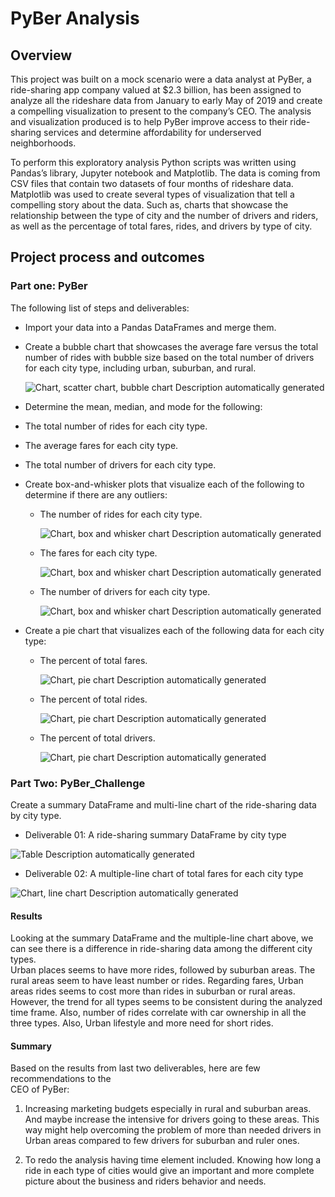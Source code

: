 # **PyBer Analysis** 

## **Overview**  

This project was built on a mock scenario were a data analyst at PyBer, a
ride-sharing app company valued at \$2.3 billion, has been assigned to analyze
all the rideshare data from January to early May of 2019 and create a compelling
visualization to present to the company’s CEO. The analysis and visualization
produced is to help PyBer improve access to their ride-sharing services and
determine affordability for underserved neighborhoods.   

To perform this exploratory analysis Python scripts was written using Pandas’s
library, Jupyter notebook and Matplotlib. The data is coming from CSV files that
contain two datasets of four months of rideshare data. Matplotlib was used to
create several types of visualization that tell a compelling story about the
data. Such as, charts that showcase the relationship between the type of city
and the number of drivers and riders, as well as the percentage of total fares,
rides, and drivers by type of city.

## **Project process and outcomes**  

### **Part one: PyBer**

The following list of steps and deliverables:

-   Import your data into a Pandas DataFrames and merge them.

-   Create a bubble chart that showcases the average fare versus the total
    number of rides with bubble size based on the total number of drivers for
    each city type, including urban, suburban, and rural.

    ![Chart, scatter chart, bubble chart Description automatically
    generated](Analysis_png/Fig1.png)

-   Determine the mean, median, and mode for the following:

-   The total number of rides for each city type.

-   The average fares for each city type.

-   The total number of drivers for each city type.

-   Create box-and-whisker plots that visualize each of the following to
    determine if there are any outliers:

    -   The number of rides for each city type.

        ![Chart, box and whisker chart Description automatically
        generated](Analysis_png/Fig2.png)

    -   The fares for each city type.

        ![Chart, box and whisker chart Description automatically
        generated](Analysis_png/Fig3.png)

    -   The number of drivers for each city type.

        ![Chart, box and whisker chart Description automatically
        generated](Analysis_png/Fig4.png)

-   Create a pie chart that visualizes each of the following data for each city
    type:

    -   The percent of total fares.

        ![Chart, pie chart Description automatically
        generated](Analysis_png/Fig5.png)

    -   The percent of total rides.

        ![Chart, pie chart Description automatically
        generated](Analysis_png/Fig6.png)

    -   The percent of total drivers.

        ![Chart, pie chart Description automatically
        generated](Analysis_png/Fig7.png)

### **Part Two: PyBer_Challenge**

 Create a summary DataFrame and multi-line chart of the ride-sharing data by city type.

-   Deliverable 01: A ride-sharing summary DataFrame by city type

![Table Description automatically
generated](Analysis_png/summary.PNG)

-   Deliverable 02: A multiple-line chart of total fares for each city type

  
![Chart, line chart Description automatically
generated](Analysis_png/PyBer_fare_summary.png)

#### **Results** 
 Looking at the summary DataFrame and the multiple-line chart above, we can
see there is a difference in ride-sharing data among the different city types.  
Urban places seems to have more rides, followed by suburban areas. The rural
areas seem to have least number or rides. Regarding fares, Urban areas rides
seems to cost more than rides in suburban or rural areas. However, the trend for
all types seems to be consistent during the analyzed time frame. Also, number of
rides correlate with car ownership in all the three types. Also, Urban lifestyle
and more need for short rides.

#### **Summary**  
Based on the results from last two deliverables, here are few recommendations to
the   
CEO of PyBer:

1.  Increasing marketing budgets especially in rural and suburban areas. And
    maybe increase the intensive for drivers going to these areas. This way
    might help overcoming the problem of more than needed drivers in Urban areas
    compared to few drivers for suburban and ruler ones.

2.  To redo the analysis having time element included. Knowing how long a ride
    in each type of cities would give an important and more complete picture
    about the business and riders behavior and needs.
